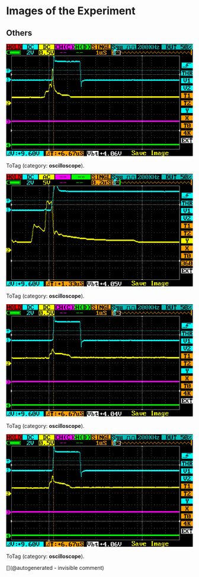 # Images of the Experiment

## Others

![](/matty/20190324a/images/IMAG001.png)

ToTag (category: __oscilloscope__).

![](/matty/20190324a/images/IMAG004.png)

ToTag (category: __oscilloscope__).

![](/matty/20190324a/images/IMAG002.png)

ToTag (category: __oscilloscope__).

![](/matty/20190324a/images/IMAG003.png)

ToTag (category: __oscilloscope__).



[](@autogenerated - invisible comment)
